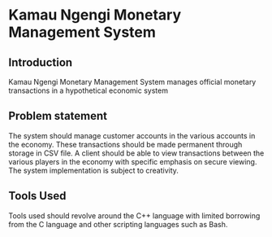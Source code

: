 # Kamau Ngengi Monetary Management System
## Introduction
Kamau Ngengi Monetary Management System manages official monetary transactions in a hypothetical economic system

## Problem statement
The system should manage customer accounts in the various accounts in the economy. These transactions should be made permanent through storage in CSV file. A client should be able to view transactions between the various players in the economy with specific emphasis on secure viewing. The system implementation is subject to creativity.

## Tools Used
Tools used should revolve around the C++ language with limited borrowing from the C language and other scripting languages such as Bash.
